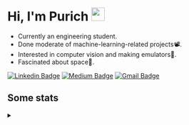 <h1 align="left">Hi, I'm Purich
<img src="https://media.giphy.com/media/hvRJCLFzcasrR4ia7z/giphy.gif" width="30px"/></h1>

* Currently an engineering student.
* Done moderate of machine-learning-related projects:film_projector:.
* Interested in computer vision and making emulators:space_invader:.
* Fascinated about space:milky_way:.

[![Linkedin Badge](https://img.shields.io/badge/-Purich-blue?style=flat-square&logo=Linkedin&logoColor=white&link=https://www.linkedin.com/in/purich-siritip-16b3b3255/)](https://www.linkedin.com/in/purich-siritip-16b3b3255) [![Medium Badge](https://img.shields.io/badge/-@purich-gray?style=flat-square&labelColor=000000&logo=Medium&link=https://medium.com/@phuritsiritip)](https://medium.com/@phuritsiritip)
[![Gmail Badge](https://img.shields.io/badge/-mark.phurit@gmail.com-c14438?style=flat-square&logo=Gmail&logoColor=white&link=mailto:mark.phurit@gmail.com)](mailto:mark.phurit@gmail.com)

## Some stats

<details>
  <summary></summary>
  
  <!--START_SECTION:waka-->
**I'm an Early 🐤** 

```text
🌞 Morning                107 commits         ████████░░░░░░░░░░░░░░░░░   31.47 % 
🌆 Daytime                65 commits          █████░░░░░░░░░░░░░░░░░░░░   19.12 % 
🌃 Evening                144 commits         ███████████░░░░░░░░░░░░░░   42.35 % 
🌙 Night                  24 commits          ██░░░░░░░░░░░░░░░░░░░░░░░   07.06 % 
```


📊 **This Week I Spent My Time On** 

```text
💬 Programming Languages: 
YAML                     2 mins              █████████████████████░░░░   82.51 % 
Python                   0 secs              ████░░░░░░░░░░░░░░░░░░░░░   14.62 % 
Markdown                 0 secs              █░░░░░░░░░░░░░░░░░░░░░░░░   02.87 % 

🐱‍💻 Projects: 
vikimark                 2 mins              █████████████████████░░░░   85.38 % 
Computer Programming     0 secs              ████░░░░░░░░░░░░░░░░░░░░░   14.62 % 
```


<!--END_SECTION:waka-->

  <!--START_SECTION:waka-simple-->

```text
From: 19 January 2023 - To: 07 March 2023

Total Time: 24 hrs 23 mins

Python       20 hrs 44 mins  █████████████████████▒░░░   85.06 %
C++          1 hr 38 mins    █▓░░░░░░░░░░░░░░░░░░░░░░░   06.73 %
YAML         50 mins         █░░░░░░░░░░░░░░░░░░░░░░░░   03.44 %
Markdown     32 mins         ▓░░░░░░░░░░░░░░░░░░░░░░░░   02.23 %
Git Config   8 mins          ░░░░░░░░░░░░░░░░░░░░░░░░░   00.58 %
Other        7 mins          ░░░░░░░░░░░░░░░░░░░░░░░░░   00.48 %
```

<!--END_SECTION:waka-simple-->

  <!--![Anurag's GitHub stats](https://github-readme-stats.vercel.app/api?username=vikimark&show_icons=true&theme=gruvbox_light)-->
  
</details>

<!--
**vikimark/vikimark** is a ✨ _special_ ✨ repository because its `README.md` (this file) appears on your GitHub profile.

Here are some ideas to get you started:

- 🔭 I’m currently working on ...
- 🌱 I’m currently learning ...
- 👯 I’m looking to collaborate on ...
- 🤔 I’m looking for help with ...
- 💬 Ask me about ...
- 📫 How to reach me: ...
- 😄 Pronouns: ...
- ⚡ Fun fact: ...
-->
